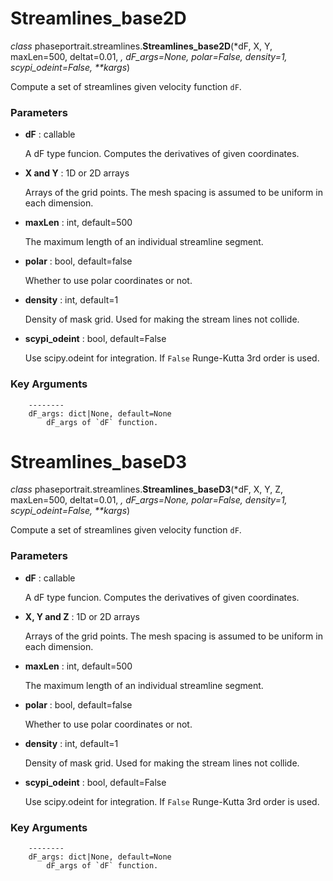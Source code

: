 # Streamlines_base2D
*class* phaseportrait.streamlines.**Streamlines_base2D**(*dF, X, Y, maxLen=500, deltat=0.01, *, dF_args=None, polar=False, density=1, scypi_odeint=False, \*\*kargs*)

Compute a set of streamlines given velocity function `dF`.


### **Parameters**

* **dF** : callable

    A dF type funcion. Computes the derivatives of given coordinates.
  
* **X and Y** : 1D or 2D arrays

    Arrays of the grid points. The mesh spacing is assumed to be uniform in each dimension.

* **maxLen** : int, default=500

    The maximum length of an individual streamline segment.

* **polar** : bool, default=false

    Whether to use polar coordinates or not.

* **density** : int, default=1

    Density of mask grid. Used for making the stream lines not collide.

* **scypi_odeint** : bool, default=False

    Use scipy.odeint for integration. If `False` Runge-Kutta 3rd order is used.

### **Key Arguments**
        --------
        dF_args: dict|None, default=None
            dF_args of `dF` function.

# Streamlines_baseD3
*class* phaseportrait.streamlines.**Streamlines_baseD3**(*dF, X, Y, Z, maxLen=500, deltat=0.01, *, dF_args=None, polar=False, density=1, scypi_odeint=False, \*\*kargs*)

Compute a set of streamlines given velocity function `dF`.


### **Parameters**

* **dF** : callable

    A dF type funcion. Computes the derivatives of given coordinates.
  
* **X, Y and Z** : 1D or 2D arrays

    Arrays of the grid points. The mesh spacing is assumed to be uniform in each dimension.

* **maxLen** : int, default=500

    The maximum length of an individual streamline segment.

* **polar** : bool, default=false

    Whether to use polar coordinates or not.

* **density** : int, default=1

    Density of mask grid. Used for making the stream lines not collide.

* **scypi_odeint** : bool, default=False

    Use scipy.odeint for integration. If `False` Runge-Kutta 3rd order is used.

### **Key Arguments**
        --------
        dF_args: dict|None, default=None
            dF_args of `dF` function.

